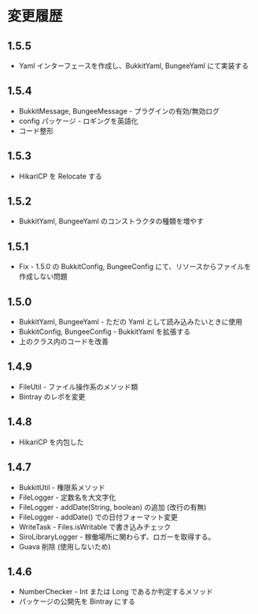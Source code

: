 # 変更履歴

## 1.5.5

- Yaml インターフェースを作成し、BukkitYaml, BungeeYaml にて実装する

## 1.5.4

- BukkitMessage, BungeeMessage - プラグインの有効/無効ログ
- config パッケージ - ロギングを英語化
- コード整形

## 1.5.3

- HikariCP を Relocate する

## 1.5.2

- BukkitYaml, BungeeYaml のコンストラクタの種類を増やす

## 1.5.1

- Fix - 1.5.0 の BukkitConfig, BungeeConfig にて、リソースからファイルを作成しない問題

## 1.5.0

- BukkitYaml, BungeeYaml - ただの Yaml として読み込みたいときに使用
- BukkitConfig, BungeeConfig - BukkitYaml を拡張する
- 上のクラス内のコードを改善

## 1.4.9

- FileUtil - ファイル操作系のメソッド類
- Bintray のレポを変更

## 1.4.8

- HikariCP を内包した

## 1.4.7

- BukkitUtil - 権限系メソッド
- FileLogger - 定数名を大文字化
- FileLogger - addDate(String, boolean) の追加 (改行の有無)
- FileLogger - addDate() での日付フォーマット変更
- WriteTask - Files.isWritable で書き込みチェック
- SiroLibraryLogger - 稼働場所に関わらず、ロガーを取得する。
- Guava 削除 (使用しないため)

## 1.4.6

- NumberChecker - Int または Long であるか判定するメソッド
- パッケージの公開先を Bintray にする
